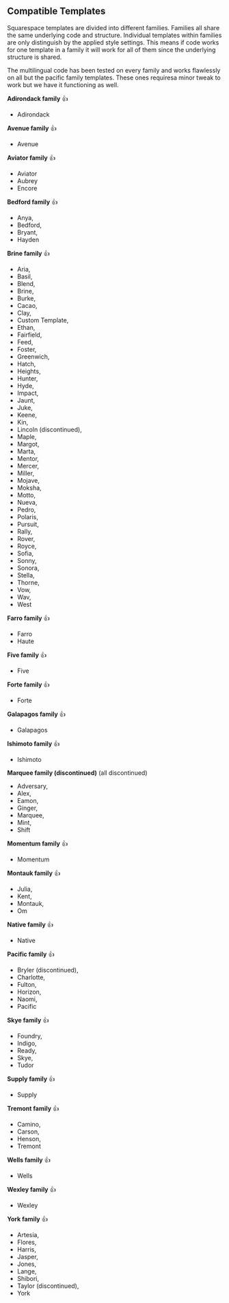 ## Compatible Templates ##

Squarespace templates are divided into different families. Families all share the same underlying code and structure. Individual templates within families are only distinguish by the applied style settings. This means if code works for one template in a family it will work for all of them since the underlying structure is shared.


The multilingual code has been tested on every family and works flawlessly on all but the pacific family templates. These ones requiresa minor tweak to work but we have it functioning as well.



**Adirondack family**
:+1:

- Adirondack

**Avenue family**
:+1:

- Avenue

**Aviator family**
:+1:

- Aviator
- Aubrey
- Encore

**Bedford family**
:+1:

- Anya, 
- Bedford, 
- Bryant, 
- Hayden

**Brine family** 
:+1:

- Aria, 
- Basil, 
- Blend, 
- Brine,
- Burke, 
- Cacao, 
- Clay, 
- Custom Template, 
- Ethan, 
- Fairfield, 
- Feed, 
- Foster, 
- Greenwich, 
- Hatch, 
- Heights, 
- Hunter, 
- Hyde, 
- Impact, 
- Jaunt, 
- Juke, 
- Keene, 
- Kin, 
- Lincoln (discontinued),
- Maple, 
- Margot, 
- Marta, 
- Mentor, 
- Mercer, 
- Miller, 
- Mojave, 
- Moksha, 
- Motto,
- Nueva, 
- Pedro,
- Polaris,
- Pursuit, 
- Rally, 
- Rover, 
- Royce, 
- Sofia, 
- Sonny, 
- Sonora, 
- Stella, 
- Thorne, 
- Vow, 
- Wav, 
- West

**Farro family**
:+1:

- Farro
- Haute

**Five family**
:+1:

- Five 

**Forte family**
:+1:

- Forte 

**Galapagos family**
:+1:

- Galapagos 

**Ishimoto family**
:+1:

- Ishimoto 

**Marquee family (discontinued)**
(all discontinued)

- Adversary, 
- Alex, 
- Eamon, 
- Ginger,
- Marquee,
- Mint,
- Shift 

**Momentum family**
:+1:

- Momentum 

**Montauk family**
:+1:

- Julia,
- Kent, 
- Montauk, 
- Om

**Native family**
:+1:

- Native 

**Pacific family**
:+1:

- Bryler (discontinued),
- Charlotte,
- Fulton, 
- Horizon, 
- Naomi, 
- Pacific

**Skye family**
:+1:

- Foundry, 
- Indigo, 
- Ready, 
- Skye, 
- Tudor

**Supply family**
:+1:

- Supply 

**Tremont family**
:+1:

- Camino, 
- Carson, 
- Henson, 
- Tremont

**Wells family**
:+1:

- Wells 

**Wexley family**
:+1:

- Wexley 

**York family**
:+1:

- Artesia, 
- Flores, 
- Harris,
- Jasper, 
- Jones, 
- Lange, 
- Shibori, 
- Taylor (discontinued), 
- York

